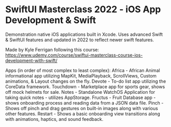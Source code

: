 # SwiftUI Masterclass 2022 - iOS App Development & Swift 

Demonstration native iOS applications built in Xcode. 
Uses advanced Swift & SwiftUI features and updated in 2022 to reflect newer swift features.

Made by Kyle Ferrigan following this course:
https://www.udemy.com/course/swiftui-masterclass-course-ios-development-with-swift/


Apps (in order of most complex to least complex): 
Africa -  African Animal informational app utilizing MapKit, MediaPlayback, ScrollViews, Custom animations, & Layout changes on the fly. 
Devote - To-do list app utilizing the CoreData framework. 
Touchdown -  Marketplace app for sports gear, shows off mock helmets for sale. 
Notes - Standalone WatchOS Application for taking quick notes - utilizes AppStorage. 
Fructus - Fruit Database app - shows onboarding process and reading data from a JSON data file. 
Pinch - Shows off pinch and drag gestures on built-in images along with various other features. 
Restart - Shows a basic onboarding view transitions along with animations, haptics, and sound feedback. 
